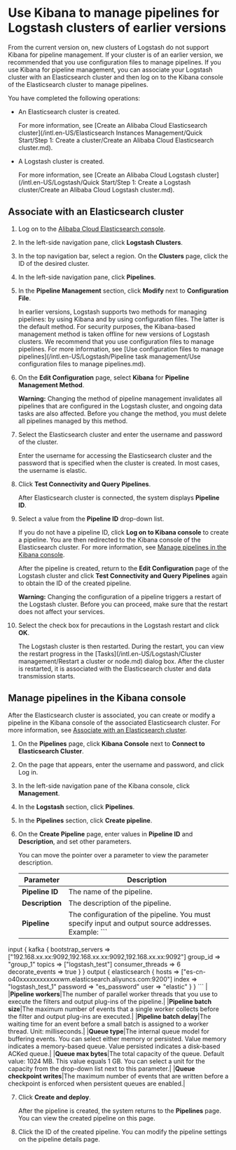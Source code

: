 # Use Kibana to manage pipelines for Logstash clusters of earlier versions

From the current version on, new clusters of Logstash do not support Kibana for pipeline management. If your cluster is of an earlier version, we recommended that you use configuration files to manage pipelines. If you use Kibana for pipeline management, you can associate your Logstash cluster with an Elasticsearch cluster and then log on to the Kibana console of the Elasticsearch cluster to manage pipelines.

You have completed the following operations:

-   An Elasticsearch cluster is created.

    For more information, see [Create an Alibaba Cloud Elasticsearch cluster](/intl.en-US/Elasticsearch Instances Management/Quick Start/Step 1: Create a cluster/Create an Alibaba Cloud Elasticsearch cluster.md).

-   A Logstash cluster is created.

    For more information, see [Create an Alibaba Cloud Logstash cluster](/intl.en-US/Logstash/Quick Start/Step 1: Create a Logstash cluster/Create an Alibaba Cloud Logstash cluster.md).


## Associate with an Elasticsearch cluster

1.  Log on to the [Alibaba Cloud Elasticsearch console](https://elasticsearch.console.aliyun.com/#/home).

2.  In the left-side navigation pane, click **Logstash Clusters**.

3.  In the top navigation bar, select a region. On the **Clusters** page, click the ID of the desired cluster.

4.  In the left-side navigation pane, click **Pipelines**.

5.  In the **Pipeline Management** section, click **Modify** next to **Configuration File**.

    In earlier versions, Logstash supports two methods for managing pipelines: by using Kibana and by using configuration files. The latter is the default method. For security purposes, the Kibana-based management method is taken offline for new versions of Logstash clusters. We recommend that you use configuration files to manage pipelines. For more information, see [Use configuration files to manage pipelines](/intl.en-US/Logstash/Pipeline task management/Use configuration files to manage pipelines.md).

6.  On the **Edit Configuration** page, select **Kibana** for **Pipeline Management Method**.

    **Warning:** Changing the method of pipeline management invalidates all pipelines that are configured in the Logstash cluster, and ongoing data tasks are also affected. Before you change the method, you must delete all pipelines managed by this method.

7.  Select the Elasticsearch cluster and enter the username and password of the cluster.

    Enter the username for accessing the Elasticsearch cluster and the password that is specified when the cluster is created. In most cases, the username is elastic.

8.  Click **Test Connectivity and Query Pipelines**.

    After Elasticsearch cluster is connected, the system displays **Pipeline ID**.

9.  Select a value from the **Pipeline ID** drop-down list.

    If you do not have a pipeline ID, click **Log on to Kibana console** to create a pipeline. You are then redirected to the Kibana console of the Elasticsearch cluster. For more information, see [Manage pipelines in the Kibana console](#section_2h6_sur_165).

    After the pipeline is created, return to the **Edit Configuration** page of the Logstash cluster and click **Test Connectivity and Query Pipelines** again to obtain the ID of the created pipeline.

    **Warning:** Changing the configuration of a pipeline triggers a restart of the Logstash cluster. Before you can proceed, make sure that the restart does not affect your services.

10. Select the check box for precautions in the Logstash restart and click **OK**.

    The Logstash cluster is then restarted. During the restart, you can view the restart progress in the [Tasks](/intl.en-US/Logstash/Cluster management/Restart a cluster or node.md) dialog box. After the cluster is restarted, it is associated with the Elasticsearch cluster and data transmission starts.


## Manage pipelines in the Kibana console

After the Elasticsearch cluster is associated, you can create or modify a pipeline in the Kibana console of the associated Elasticsearch cluster. For more information, see [Associate with an Elasticsearch cluster](#section_og5_ink_3wr).

1.  On the **Pipelines** page, click **Kibana Console** next to **Connect to Elasticsearch Cluster**.

2.  On the page that appears, enter the username and password, and click Log in.

3.  In the left-side navigation pane of the Kibana console, click **Management**.

4.  In the **Logstash** section, click **Pipelines**.

5.  In the **Pipelines** section, click **Create pipeline**.

6.  On the **Create Pipeline** page, enter values in **Pipeline ID** and **Description**, and set other parameters.

    You can move the pointer over a parameter to view the parameter description.

    |Parameter|Description|
    |---------|-----------|
    |**Pipeline ID**|The name of the pipeline.|
    |**Description**|The description of the pipeline.|
    |**Pipeline**|The configuration of the pipeline. You must specify input and output source addresses. Example:     ```
input {
    kafka {
    bootstrap_servers => ["192.168.xx.xx:9092,192.168.xx.xx:9092,192.168.xx.xx:9092"]
    group_id => "group_1"
    topics => ["logstash_test"]
    consumer_threads => 6
    decorate_events => true
    }
}
output {
elasticsearch {
hosts => ["es-cn-o40xxxxxxxxxxxxwm.elasticsearch.aliyuncs.com:9200"]
index => "logstash_test_1"
password => "es_password"
user => "elastic"
}
}
    ``` |
    |**Pipeline workers**|The number of parallel worker threads that you use to execute the filters and output plug-ins of the pipeline.|
    |**Pipeline batch size**|The maximum number of events that a single worker collects before the filter and output plug-ins are executed.|
    |**Pipeline batch delay**|The waiting time for an event before a small batch is assigned to a worker thread. Unit: milliseconds.|
    |**Queue type**|The internal queue model for buffering events. You can select either memory or persisted. Value memory indicates a memory-based queue. Value persisted indicates a disk-based ACKed queue.|
    |**Queue max bytes**|The total capacity of the queue. Default value: 1024 MB. This value equals 1 GB. You can select a unit for the capacity from the drop-down list next to this parameter.|
    |**Queue checkpoint writes**|The maximum number of events that are written before a checkpoint is enforced when persistent queues are enabled.|

7.  Click **Create and deploy**.

    After the pipeline is created, the system returns to the **Pipelines** page. You can view the created pipeline on this page.

8.  Click the ID of the created pipeline. You can modify the pipeline settings on the pipeline details page.



